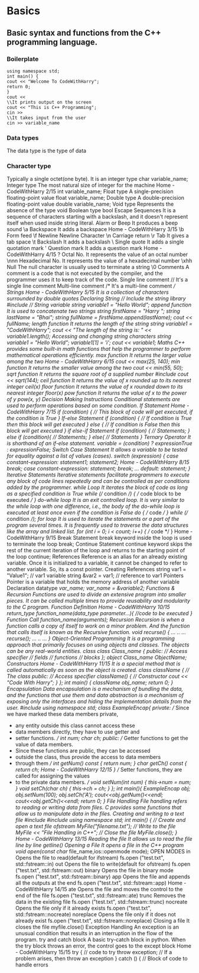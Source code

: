 # Basics

## Basic syntax and functions from the C++ programming language.

### Boilerplate

```#include <iostream>
using namespace std;
int main() {
cout << "Welcome To CodeWithHarry";
return 0;
}
cout <<
\\It prints output on the screen
cout << "This is C++ Programming";
cin >>
\\It takes input from the user
cin >> variable_name
```


### Data types
The data type is the type of data

### Character type
Typically a single octet(one byte). It is an integer type
char variable_name;
Integer type
The most natural size of integer for the machine
Home - CodeWithHarry
2/15
int variable_name;
Float type
A single-precision floating-point value
float variable_name;
Double type
A double-precision floating-point value
double variable_name;
Void type
Represents the absence of the type
void
Boolean type
bool
Escape Sequences
It is a sequence of characters starting with a backslash, and it doesn't represent itself when used
inside string literal.
Alarm or Beep
It produces a beep sound
\a
Backspace
It adds a backspace
Home - CodeWithHarry
3/15
\b
Form feed
\f
Newline
Newline Character
\n
Carriage return
\r
Tab
It gives a tab space
\t
Backslash
It adds a backslash
\\
Single quote
It adds a single quotation mark
\'
Question mark
It adds a question mark
Home - CodeWithHarry
4/15
\?
Octal No.
It represents the value of an octal number
\nnn
Hexadecimal No.
It represents the value of a hexadecimal number
\xhh
Null
The null character is usually used to terminate a string
\0
Comments
A comment is a code that is not executed by the compiler, and the programmer uses it to keep
track of the code.
Single line comment
// It's a single line comment
Multi-line comment
/* It's a 
multi-line
comment
*/
Strings
Home - CodeWithHarry
5/15
It is a collection of characters surrounded by double quotes
Declaring String
// Include the string library
#include <string>
// String variable
string variable1 = "Hello World";
append function
It is used to concatenate two strings
string firstName = "Harry ";
string lastName = "Bhai";
string fullName = firstName.append(lastName);
cout << fullName;
length function
It returns the length of the string
string variable1 = "CodeWithHarry";
cout << "The length of the string is: " << variable1.length();
Accessing and changing string characters
string variable1 = "Hello World";
variable1[1] = 'i';
cout << variable1;
Maths
C++ provides some built-in math functions that help the programmer to perform mathematical
operations efficiently.
max function
It returns the larger value among the two
Home - CodeWithHarry
6/15
cout << max(25, 140);
min function
It returns the smaller value among the two
cout << min(55, 50);
sqrt function
It returns the square root of a supplied number
#include <cmath>
cout << sqrt(144);
ceil function
It returns the value of x rounded up to its nearest integer
ceil(x)
floor function
It returns the value of x rounded down to its nearest integer
floor(x)
pow function
It returns the value of x to the power of y
pow(x, y)
Decision Making Instructions
Conditional statements are used to perform operations based on some condition.
If Statement
Home - CodeWithHarry
7/15
if (condition) {
// This block of code will get executed, if the condition is True
}
If-else Statement
if (condition) {
// If condition is True then this block will get executed
} else {
// If condition is False then this block will get executed
}
if else-if Statement
if (condition) {
// Statements;
}
else if (condition){
// Statements;
}
else{
// Statements
}
Ternary Operator
It is shorthand of an if-else statement.
variable = (condition) ? expressionTrue : expressionFalse;
Switch Case Statement
It allows a variable to be tested for equality against a list of values (cases).
switch (expression)
{
case constant-expression:
statement1;
statement2;
Home - CodeWithHarry
8/15
break;
case constant-expression:
statement;
break;
...
default:
statement;
}
Iterative Statements
Iterative statements facilitate programmers to execute any block of code lines repeatedly and
can be controlled as per conditions added by the programmer.
while Loop
It iterates the block of code as long as a specified condition is True
while (/* condition */)
{
/* code block to be executed */
}
do-while loop
It is an exit controlled loop. It is very similar to the while loop with one difference, i.e., the body
of the do-while loop is executed at least once even if the condition is False
do
{
/* code */
} while (/* condition */);
for loop
It is used to iterate the statements or a part of the program several times. It is frequently used to
traverse the data structures like the array and linked list.
for (int i = 0; i < count; i++)
{
/* code */
}
Home - CodeWithHarry
9/15
Break Statement
break keyword inside the loop is used to terminate the loop
break;
Continue Statement
continue keyword skips the rest of the current iteration of the loop and returns to the starting
point of the loop
continue;
References
Reference is an alias for an already existing variable. Once it is initialized to a variable, it cannot
be changed to refer to another variable. So, its a const pointer.
Creating References
string var1 = "Value1"; // var1 variable
string &var2 = var1; // reference to var1
Pointers
Pointer is a variable that holds the memory address of another variable
Declaration
datatype *var_name;
var_name = &variable2;
Functions & Recursion
Functions are used to divide an extensive program into smaller pieces. It can be called multiple
times to provide reusability and modularity to the C program.
Function Definition
Home - CodeWithHarry
10/15
return_type function_name(data_type parameter...){
//code to be executed 
}
Function Call
function_name(arguments);
Recursion
Recursion is when a function calls a copy of itself to work on a minor problem. And the function
that calls itself is known as the Recursive function.
void recurse()
{
... .. ...
recurse();
... .. ...
}
Object-Oriented Programming
It is a programming approach that primarily focuses on using objects and classes. The objects
can be any real-world entities.
class
class Class_name {
public: // Access specifier
// fields
// functions
// blocks
};
object
Class_name ObjectName;
Constructors
Home - CodeWithHarry
11/15
It is a special method that is called automatically as soon as the object is created.
class className { // The class
public: // Access specifier
className() { // Constructor
cout << "Code With Harry";
}
};
int main() {
className obj_name;
return 0;
}
Encapsulation
Data encapsulation is a mechanism of bundling the data, and the functions that use them and
data abstraction is a mechanism of exposing only the interfaces and hiding the implementation
details from the user.
#include<iostream>
using namespace std;
class ExampleEncap{
private:
/* Since we have marked these data members private, 
* any entity outside this class cannot access these 
* data members directly, they have to use getter and 
* setter functions. 
*/
int num;
char ch;
public:
/* Getter functions to get the value of data members. 
* Since these functions are public, they can be accessed 
* outside the class, thus provide the access to data members 
* through them 
*/
int getNum() const {
return num;
}
char getCh() const {
return ch;
Home - CodeWithHarry
12/15
}
/* Setter functions, they are called for assigning the values 
* to the private data members. 
*/
void setNum(int num) {
this->num = num;
}
void setCh(char ch) {
this->ch = ch;
}
};
int main(){
ExampleEncap obj;
obj.setNum(100);
obj.setCh('A');
cout<<obj.getNum()<<endl;
cout<<obj.getCh()<<endl;
return 0;
}
File Handling
File handling refers to reading or writing data from files. C provides some functions that allow us
to manipulate data in the files.
Creating and writing to a text file
#include <iostream>
#include <fstream>
using namespace std;
int main() {
// Create and open a text file
ofstream MyFile("filename.txt");
// Write to the file
MyFile << "File Handling in C++";
// Close the file
MyFile.close();
}
Home - CodeWithHarry
13/15
Reading the file
It allows us to read the file line by line
getline()
Opening a File
It opens a file in the C++ program
void open(const char* file_name,ios::openmode mode);
OPEN MODES
in
Opens the file to read(default for ifstream)
fs.open ("test.txt", std::fstream::in)
out
Opens the file to write(default for ofstream)
fs.open ("test.txt", std::fstream::out)
binary
Opens the file in binary mode
fs.open ("test.txt", std::fstream::binary)
app
Opens the file and appends all the outputs at the end
fs.open ("test.txt", std::fstream::app)
Home - CodeWithHarry
14/15
ate
Opens the file and moves the control to the end of the file
fs.open ("test.txt", std::fstream::ate)
trunc
Removes the data in the existing file
fs.open ("test.txt", std::fstream::trunc)
nocreate
Opens the file only if it already exists
fs.open ("test.txt", std::fstream::nocreate)
noreplace
Opens the file only if it does not already exist
fs.open ("test.txt", std::fstream::noreplace)
Closing a file
It closes the file
myfile.close()
Exception Handling
An exception is an unusual condition that results in an interruption in the flow of the program.
try and catch block
A basic try-catch block in python. When the try block throws an error, the control goes to the
except block
Home - CodeWithHarry
15/15
try {
// code to try
throw exception; // If a problem arises, then throw an exception
}
catch () {
// Block of code to handle errors
